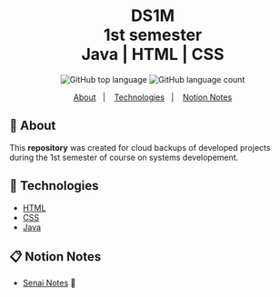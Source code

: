 <h1 align="center">
  DS1M
  <br>1st semester<br/>
  Java | HTML | CSS
</h1>

<p align="center">
  <img alt="GitHub top language" src="https://img.shields.io/github/languages/top/ErickNathan/DS1MA-Java?style=flat-square">
  <img alt="GitHub language count" src="https://img.shields.io/github/languages/count/ErickNathan/DS1MA-Java?style=flat-square">
</p>
<p align="center">
  <a href="#bookmark-about">About</a>&nbsp;&nbsp;&nbsp;|&nbsp;&nbsp;&nbsp;
  <a href="#rocket-technologies">Technologies</a>&nbsp;&nbsp;&nbsp;|&nbsp;&nbsp;&nbsp;
  <a href="#clipboard-notion-notes">Notion Notes</a>
</p>

## :bookmark: About

This **repository** was created for cloud backups of developed projects during the 1st semester of course on systems developement.

## :rocket: Technologies

-  [HTML](https://developer.mozilla.org/pt-BR/docs/Web/HTML/)
-  [CSS](https://developer.mozilla.org/pt-BR/docs/Web/CSS/)
-  [Java](https://docs.oracle.com/en/java/)

## :clipboard: Notion Notes

- [Senai Notes](https://www.notion.so/ericknathan/Senai-4e6b927a7e994ce38d53bd851298710f) 🚀
